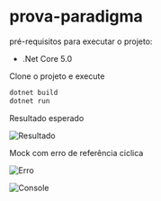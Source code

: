 # prova-paradigma


pré-requisitos para executar o projeto:
  * .Net Core 5.0

Clone o projeto
e execute

```bash
dotnet build
dotnet run
```

Resultado esperado

![Resultado](https://i.imgur.com/TpAGQlA.png)


Mock com erro de referência ciclica 

![Erro](https://i.imgur.com/z08trtf.png)

![Console](https://i.imgur.com/DwhKwyv.png)
